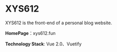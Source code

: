 # XYS612
XYS612 is the front-end of a personal blog website.

**HomePage**：xys612.fun

**Technology Stack**: Vue 2.0、Vuetify

